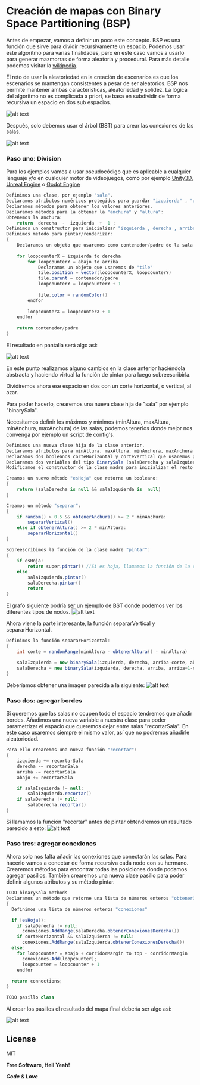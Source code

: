 # Creación de mapas con Binary Space Partitioning (BSP)

Antes de empezar, vamos a definir un poco este concepto. BSP es una función que sirve para dividir recursivamente un espacio. Podemos usar este algoritmo para varias finalidades, pero en este caso vamos a usarlo para generar mazmorras de forma aleatoria y procedural. Para más detalle podemos visitar la [wikipedia].

El reto de usar la aleatoriedad en la creación de escenarios es que los escenarios se mantengan consistentes a pesar de ser aleatorios. BSP nos permite mantener ambas características, aleatoriedad y solidez. La lógica del algoritmo no es complicada a priori, se basa en subdividir de forma recursiva un espacio en dos sub espacios.

![alt text](https://cdn.kintoncloud.com/assets/img/1_HKJEoxPoma.png)

Después, solo debemos usar el árbol (BST) para crear las conexiones de las salas.

![alt text](https://cdn.kintoncloud.com/assets/img/1_SWoGcYUaQS.png)

### Paso uno: Division

Para los ejemplos vamos a usar pseudocódigo que es aplicable a cualquier lenguaje y/o en cualquier motor de videojuegos, como por ejemplo [Unity3D], [Unreal Engine] o [Godot Engine]

```csharp
Definimos una clase, por ejemplo "sala".
Declaramos atributos numéricos protegidos para guardar "izquierda" , "derecha" , "arriba" , "abajo".
Declaramos métodos para obtener los valores anteriores.
Declaramos métodos para la obtener la "anchura" y "altura":
Obtenemos la anchura:
    return  derecha  -  izquierda  +  1 ;
Definimos un constructor para inicializar "izquierda , derecha , arriba , abajo".
Definimos método para pintar/renderizar:
{
    Declaramos un objeto que usaremos como contenedor/padre de la sala
    
    for loopcounterX = izquierda to derecha
        for loopcounterY = abajo to arriba
            Declaramos un objeto que usaremos de "tile"
            tile.position = vector(loopcounterX, loopcounterY)
            tile.parent = contenedor/padre
            loopcounterY = loopcounterY + 1
            
            tile.color = randomColor()
        endfor
        
        loopcounterX = loopcounterX + 1
    endfor    
    
    return contenedor/padre
}
```

El resultado en pantalla será algo así:

![alt text](https://cdn.kintoncloud.com/assets/img/1_qbJWmQeIIv.png)

En este punto realizamos alguno cambios en la clase anterior haciéndola abstracta y haciendo virtual la función de pintar para luego sobreescribirla.

Dividiremos ahora ese espacio en dos con un corte horizontal, o vertical, al azar.

Para poder hacerlo, crearemos una nueva clase hija de "sala" por ejemplo "binarySala".

Necesitamos definir los máximos y mínimos (minAltura, maxAltura, minAnchura, maxAnchura) de las salas, podemos tenerlos donde mejor nos convenga por ejemplo un script de config's. 


```csharp
Definimos una nueva clase hija de la clase anterior.
Declaramos atributos para minAltura, maxAltura, minAnchura, maxAnchura.
Declaramos dos booleanos corteHorizontal y corteVertical que usaremos para saber si el nodo (sala) es un nodo hoja o no.
Declaramos dos variables del tipo BinarySala (salaDerecha y salaIzquierda)
Modificamos el constructor de la clase madre para inizializar el resto de variables a false y null

Creamos un nuevo método "esHoja" que retorne un booleano:
{
    return (salaDerecha is null && salaIzquierda is  null)
}

Creamos un método "separar":
{
    if random() > 0.5 && obtenerAnchura() >= 2 * minAnchura:
        separarVertical()
    else if obtenerAltura() >= 2 * minAltura:
        separarHorizontal()
}

Sobreescribimos la función de la clase madre "pintar":
{
    if esHoja:
        return super.pintar() //Si es hoja, llamamos la función de la clase madre
    else:
        salaIzquierda.pintar()
        salaDerecha.pintar()
        return 
}
```
El grafo siguiente podría ser un ejemplo de BST donde podemos ver los diferentes tipos de nodos.
![alt text](https://cdn.kintoncloud.com/assets/img/BST.png)

Ahora viene la parte interesante, la función separarVertical y separarHorizontal.
```csharp
Definimos la función separarHorizontal:
{
    int corte = randomRange(minAltura - obtenerAltura() - minAltura)
    
    salaIzquierda = new binarySala(izquierda, derecha, arriba-corte, abajo);
    salaDerecha = new binarySala(izquierda, derecha, arriba, arriba+1-corte);
}
```

Deberíamos obtener una imagen parecida a la siguiente:
![alt text](https://cdn.kintoncloud.com/assets/img/1_dRghjuiNnkla.png)

### Paso dos: agregar bordes
Si queremos que las salas no ocupen todo el espacio tendremos que añadir bordes. Añadimos una nueva variable a nuestra clase para poder parametrizar el espacio que queremos dejar entre salas "recortarSala". En este caso usaremos siempre el mismo valor, así que no podremos añadirle aleatoriedad.
```csharp
Para ello crearemos una nueva función "recortar":
{
    izquierda += recortarSala
    derecha -= recortarSala
    arriba -= recortarSala
    abajo += recortarSala

    if salaIzquierda != null:
        salaIzquierda.recortar()
    if salaDerecha != null:
        salaDerecha.recortar()
}
```
Si llamamos la función "recortar" antes de pintar obtendremos un resultado parecido a esto:
![alt text](https://cdn.kintoncloud.com/assets/img/1_pHvFjaiYbdl.png)

### Paso tres: agregar conexiones
Ahora solo nos falta añadir las conexiones que conectarán las salas. Para hacerlo vamos a conectar de forma recursiva cada nodo con su hermano.
Crearemos métodos para encontrar todas las posiciones donde podamos agregar pasillos.
También crearemos una nueva clase pasillo para poder definir algunos atributos y su método pintar.
```csharp
TODO binarySala methods
Declaramos un método que retorne una lista de números enteros "obtenerConexionesDerecha()":
{
  Definimos una lista de números enteros "conexiones"

  if !esHoja():
    if salaDerecha != null:
      conexiones.AddRange(salaDerecha.obtenerConexionesDerecha())
    if corteHorizontal && salaIzquierda != null:
      conexiones.AddRange(salaIzquierda.obtenerConexionesDerecha())
  else:
    for loopcounter = abajo + corridorMargin to top - corridorMargin
      conexiones.Add(loopcounter);
      loopcounter = loopcounter + 1
    endfor
  
  return connections;
}
```

```csharp
TODO pasillo class
```

Al crear los pasillos el resultado del mapa final debería ser algo así:

![alt text](https://cdn.kintoncloud.com/assets/img/1_ResljGaybakg.png)

License
----

MIT


**Free Software, Hell Yeah!**

**_Code & Love_**

[//]: # (These are reference links used in the body of this note and get stripped out when the markdown processor does its job. There is no need to format nicely because it shouldn't be seen. Thanks SO - http://stackoverflow.com/questions/4823468/store-comments-in-markdown-syntax)

   [wikipedia]: <https://es.wikipedia.org/wiki/Partici%C3%B3n_binaria_del_espacio>
   [Unity3d]: <https://unity.com/es>
   [Unreal Engine]: <https://www.unrealengine.com/>   
   [Godot Engine]: <https://godotengine.org/>      
